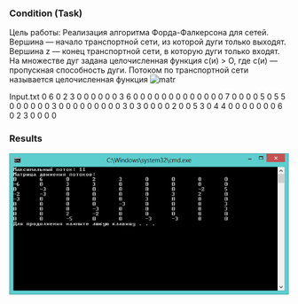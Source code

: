 ### Condition (Task)
Цель работы: Реализация алгоритма Форда-Фалкерсона для сетей. Вершина   — начало транспортной сети, из которой дуги только выходят. Вершина z — конец транспортной сети, в которую дуги только входят. На множестве дуг  задана целочисленная функция с(и) > О, где с(и) — пропускная способность дуги.
Потоком по транспортной сети называется целочисленная функция
![matr](matr.png)

Input.txt
0 6 0 2 3 0 0 0 0
0 0 3 6 0 0 0 0 0
0 0 0 0 0 0 0 0 7
0 0 0 0 5 0 5 5 0
0 0 0 0 0 3 0 0 0
0 0 0 0 0 0 3 0 3
0 0 0 0 2 0 0 5 3
0 4 4 0 0 0 0 0 0
0 6 0 2 3 0 0 0 0


### Results
![Results](screen.png)